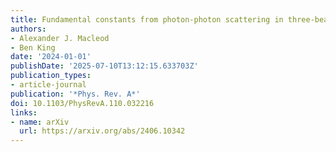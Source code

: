 ```yaml
---
title: Fundamental constants from photon-photon scattering in three-beam collisions
authors:
- Alexander J. Macleod
- Ben King
date: '2024-01-01'
publishDate: '2025-07-10T13:12:15.633703Z'
publication_types:
- article-journal
publication: '*Phys. Rev. A*'
doi: 10.1103/PhysRevA.110.032216
links:
- name: arXiv
  url: https://arxiv.org/abs/2406.10342
---
```

